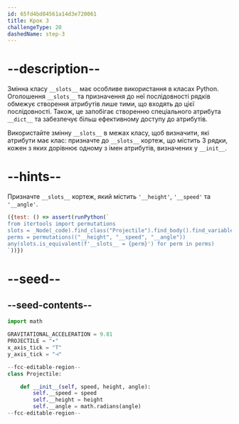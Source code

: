 ```yaml
---
id: 65fd4bd84561a14d3e720061
title: Крок 3
challengeType: 20
dashedName: step-3
---
```


# --description--

Змінна класу `__slots__` має особливе використання в класах Python. Оголошення `__slots__` та призначення до неї послідовності рядків обмежує створення атрибутів лише тими, що входять до цієї послідовності. Також, це запобігає створенню спеціального атрибута `__dict__` та забезпечує більш ефективному доступу до атрибутів.

Використайте змінну `__slots__` в межах класу, щоб визначити, які атрибути має клас: призначте до `__slots__` кортеж, що містить 3 рядки, кожен з яких дорівнює одному з імен атрибутів, визначених у `__init__`.

# --hints--

Призначте `__slots__` кортеж, який містить `'__height'`, `'__speed'` та `'__angle'`.

```js
({test: () => assert(runPython(`
from itertools import permutations
slots = _Node(_code).find_class("Projectile").find_body().find_variable("__slots__")
perms = permutations(("__height", "__speed", "__angle"))
any(slots.is_equivalent(f'__slots__ = {perm}') for perm in perms)
`))})

```

# --seed--

## --seed-contents--

```py
import math

GRAVITATIONAL_ACCELERATION = 9.81
PROJECTILE = "∙"
x_axis_tick = "T"
y_axis_tick = "⊣"

--fcc-editable-region--
class Projectile:

    def __init__(self, speed, height, angle):
        self.__speed = speed
        self.__height = height
        self.__angle = math.radians(angle)
--fcc-editable-region--
```
